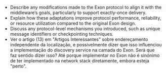 - Describe any modifications made to the Exon protocol to align it with the middleware’s goals, particularly to support exactly-once delivery.
- Explain how these adaptations improve protocol performance, reliability, or resource utilization compared to the original Exon design.
- Discuss any protocol-level mechanisms you introduced, such as unique message identifiers or checkpointing techniques.
- Ver o artigo (13) em "Artigos Interessantes" sobre endereçamento independente da localização, e possivelmente dizer que isso influenciou a implementação do discovery service na camada do Exon. Será que faz sentido dizer isso? Até porque implementar no Exon não é sinónimo de ter implementado na network stack diretamente, embora esteja "perto".